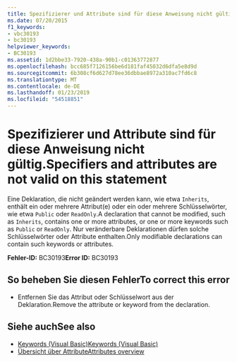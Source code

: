 ```yaml
---
title: Spezifizierer und Attribute sind für diese Anweisung nicht gültig.
ms.date: 07/20/2015
f1_keywords:
- vbc30193
- bc30193
helpviewer_keywords:
- BC30193
ms.assetid: 1d2bbe33-7920-438a-90b1-c01363772877
ms.openlocfilehash: bcc685f7126156be6d181faf45032d6dfa5e8d9d
ms.sourcegitcommit: 6b308cf6d627d78ee36dbbae8972a310ac7fd6c8
ms.translationtype: MT
ms.contentlocale: de-DE
ms.lasthandoff: 01/23/2019
ms.locfileid: "54518851"
---
```

# <a name="specifiers-and-attributes-are-not-valid-on-this-statement"></a><span data-ttu-id="6df6d-102">Spezifizierer und Attribute sind für diese Anweisung nicht gültig.</span><span class="sxs-lookup"><span data-stu-id="6df6d-102">Specifiers and attributes are not valid on this statement</span></span>
<span data-ttu-id="6df6d-103">Eine Deklaration, die nicht geändert werden kann, wie etwa `Inherits`, enthält ein oder mehrere Attribut(e) oder ein oder mehrere Schlüsselwörter, wie etwa `Public` oder `ReadOnly`.</span><span class="sxs-lookup"><span data-stu-id="6df6d-103">A declaration that cannot be modified, such as `Inherits`, contains one or more attributes, or one or more keywords such as `Public` or `ReadOnly`.</span></span> <span data-ttu-id="6df6d-104">Nur veränderbare Deklarationen dürfen solche Schlüsselwörter oder Attribute enthalten.</span><span class="sxs-lookup"><span data-stu-id="6df6d-104">Only modifiable declarations can contain such keywords or attributes.</span></span>  
  
 <span data-ttu-id="6df6d-105">**Fehler-ID:** BC30193</span><span class="sxs-lookup"><span data-stu-id="6df6d-105">**Error ID:** BC30193</span></span>  
  
## <a name="to-correct-this-error"></a><span data-ttu-id="6df6d-106">So beheben Sie diesen Fehler</span><span class="sxs-lookup"><span data-stu-id="6df6d-106">To correct this error</span></span>  
  
-   <span data-ttu-id="6df6d-107">Entfernen Sie das Attribut oder Schlüsselwort aus der Deklaration.</span><span class="sxs-lookup"><span data-stu-id="6df6d-107">Remove the attribute or keyword from the declaration.</span></span>  
  
## <a name="see-also"></a><span data-ttu-id="6df6d-108">Siehe auch</span><span class="sxs-lookup"><span data-stu-id="6df6d-108">See also</span></span>
- [<span data-ttu-id="6df6d-109">Keywords (Visual Basic)</span><span class="sxs-lookup"><span data-stu-id="6df6d-109">Keywords (Visual Basic)</span></span>](~/docs/visual-basic/language-reference/keywords/index.md)
- [<span data-ttu-id="6df6d-110">Übersicht über Attribute</span><span class="sxs-lookup"><span data-stu-id="6df6d-110">Attributes overview</span></span>](~/docs/visual-basic/programming-guide/concepts/attributes/index.md)

